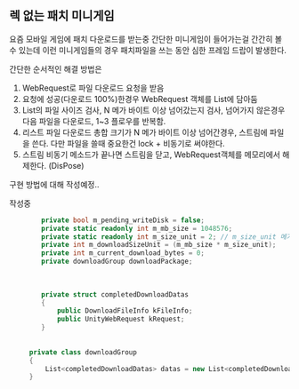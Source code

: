  
## 렉 없는 패치 미니게임
 
  요즘 모바일 게임에 패치 다운로드를 받는중 간단한 미니게임이 들어가는걸 간간히 볼 수 있는데 이런 미니게임들의 경우
  패치파일을 쓰는 동안 심한 프레임 드랍이 발생한다.
  
  간단한 순서적인 해결 방법은 
  
  1. WebRequest로 파일 다운로드 요청을 받음
  2. 요청에 성공(다운로드 100%)한경우 WebRequest 객체를 List에 담아둠
  3. List의 파일 사이즈 검사, N 메가 바이트 이상 넘어갔는지 검사, 넘어가지 않은경우 다음 파일을 다운로드, 1~3 플로우를 반복함.
  4. 리스트 파일 다운로드 총합 크기가 N 메가 바이트 이상 넘어간경우, 스트림에 파일을 쓴다. 다만 파일을 쓸때 중요한건 lock + 비동기로  써야한다.
  5. 스트림 비동기 메소드가 끝나면 스트림을 닫고, WebRequest객체를 메모리에서 해제한다. (DisPose)
   
  구현 방법에 대해 작성예정..


작성중

```cs
        private bool m_pending_writeDisk = false; 
        private static readonly int m_mb_size = 1048576;
        private static readonly int m_size_unit = 2; // m_size_unit 메가바이트 
        private int m_downloadSizeUnit = (m_mb_size * m_size_unit); 
        private int m_current_download_bytes = 0;
        private downloadGroup downloadPackage;
		
		
		
	    private struct completedDownloadDatas
        {
            public DownloadFileInfo kFileInfo;
            public UnityWebRequest kRequest;
        }
		
		
	 private class downloadGroup
     {
		 List<completedDownloadDatas> datas = new List<completedDownloadDatas>();
     }
```